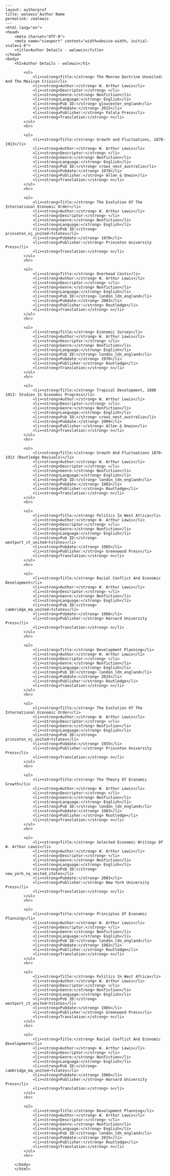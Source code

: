 
    ---
    layout: authorprof
    title: walewis'Author Name 
    permalink: /walewis
    ---
    <html lang="en">
    <head>
        <meta charset="UTF-8">
        <meta name="viewport" content="width=device-width, initial-scale=1.0">
        <title>Author Details - walewis</title>
    </head>
    <body>
        <h1>Author Details - walewis</h1>
        
            <ul>
                <li><strong>Title:</strong> The Monroe Doctrine Unveiled: And The Mexican Crisis</li>
                <li><strong>Author:</strong> W. Arthur Lewis</li>
                <li><strong>Descriptor:</strong> </li>
                <li><strong>Genre:</strong> Nonfiction</li>
                <li><strong>Language:</strong> English</li>
                <li><strong>Pub ID:</strong> gloucester_england</li>
                <li><strong>Pubdate:</strong> 2015</li>
                <li><strong>Publisher:</strong> Palala Press</li>
                <li><strong>Translation:</strong> n</li>
            </ul>
            <hr>
            
            <ul>
                <li><strong>Title:</strong> Growth and Fluctuations, 1870-1913</li>
                <li><strong>Author:</strong> W. Arthur Lewis</li>
                <li><strong>Descriptor:</strong> </li>
                <li><strong>Genre:</strong> Nonfiction</li>
                <li><strong>Language:</strong> English</li>
                <li><strong>Pub ID:</strong> crows_nest_australia</li>
                <li><strong>Pubdate:</strong> 1978</li>
                <li><strong>Publisher:</strong> Allen & Unwin</li>
                <li><strong>Translation:</strong> n</li>
            </ul>
            <hr>
            
            <ul>
                <li><strong>Title:</strong> The Evolution Of The International Economic Order</li>
                <li><strong>Author:</strong> W. Arthur Lewis</li>
                <li><strong>Descriptor:</strong> </li>
                <li><strong>Genre:</strong> Nonfiction</li>
                <li><strong>Language:</strong> English</li>
                <li><strong>Pub ID:</strong> princeton_nj_united¬†states</li>
                <li><strong>Pubdate:</strong> 1970</li>
                <li><strong>Publisher:</strong> Princeton University Press</li>
                <li><strong>Translation:</strong> n</li>
            </ul>
            <hr>
            
            <ul>
                <li><strong>Title:</strong> Overhead Costs</li>
                <li><strong>Author:</strong> W. Arthur Lewis</li>
                <li><strong>Descriptor:</strong> </li>
                <li><strong>Genre:</strong> Nonfiction</li>
                <li><strong>Language:</strong> English</li>
                <li><strong>Pub ID:</strong> london_ldn_england</li>
                <li><strong>Pubdate:</strong> 2003</li>
                <li><strong>Publisher:</strong> Routledge</li>
                <li><strong>Translation:</strong> n</li>
            </ul>
            <hr>
            
            <ul>
                <li><strong>Title:</strong> Economic Survey</li>
                <li><strong>Author:</strong> W. Arthur Lewis</li>
                <li><strong>Descriptor:</strong> </li>
                <li><strong>Genre:</strong> Nonfiction</li>
                <li><strong>Language:</strong> English</li>
                <li><strong>Pub ID:</strong> london_ldn_england</li>
                <li><strong>Pubdate:</strong> 1970</li>
                <li><strong>Publisher:</strong> Routledge</li>
                <li><strong>Translation:</strong> n</li>
            </ul>
            <hr>
            
            <ul>
                <li><strong>Title:</strong> Tropical Development, 1880 1913: Studies In Economic Progress</li>
                <li><strong>Author:</strong> W. Arthur Lewis</li>
                <li><strong>Descriptor:</strong> </li>
                <li><strong>Genre:</strong> Nonfiction</li>
                <li><strong>Language:</strong> English</li>
                <li><strong>Pub ID:</strong> crows_nest_australia</li>
                <li><strong>Pubdate:</strong> 2009</li>
                <li><strong>Publisher:</strong> Allen & Unwin</li>
                <li><strong>Translation:</strong> n</li>
            </ul>
            <hr>
            
            <ul>
                <li><strong>Title:</strong> Growth And Fluctuations 1870-1913 (Routledge Revivals)</li>
                <li><strong>Author:</strong> W. Arthur Lewis</li>
                <li><strong>Descriptor:</strong> </li>
                <li><strong>Genre:</strong> Nonfiction</li>
                <li><strong>Language:</strong> English</li>
                <li><strong>Pub ID:</strong> london_ldn_england</li>
                <li><strong>Pubdate:</strong> 1982</li>
                <li><strong>Publisher:</strong> Routledge</li>
                <li><strong>Translation:</strong> n</li>
            </ul>
            <hr>
            
            <ul>
                <li><strong>Title:</strong> Politics In West Africa</li>
                <li><strong>Author:</strong> W. Arthur Lewis</li>
                <li><strong>Descriptor:</strong> </li>
                <li><strong>Genre:</strong> Nonfiction</li>
                <li><strong>Language:</strong> English</li>
                <li><strong>Pub ID:</strong> westport_ct_united¬†states</li>
                <li><strong>Pubdate:</strong> 1985</li>
                <li><strong>Publisher:</strong> Greenwood Press</li>
                <li><strong>Translation:</strong> n</li>
            </ul>
            <hr>
            
            <ul>
                <li><strong>Title:</strong> Racial Conflict And Economic Development</li>
                <li><strong>Author:</strong> W. Arthur Lewis</li>
                <li><strong>Descriptor:</strong> </li>
                <li><strong>Genre:</strong> Nonfiction</li>
                <li><strong>Language:</strong> English</li>
                <li><strong>Pub ID:</strong> cambridge_ma_united¬†states</li>
                <li><strong>Pubdate:</strong> 1966</li>
                <li><strong>Publisher:</strong> Harvard University Press</li>
                <li><strong>Translation:</strong> n</li>
            </ul>
            <hr>
            
            <ul>
                <li><strong>Title:</strong> Development Planning</li>
                <li><strong>Author:</strong> W. Arthur Lewis</li>
                <li><strong>Descriptor:</strong> </li>
                <li><strong>Genre:</strong> Nonfiction</li>
                <li><strong>Language:</strong> English</li>
                <li><strong>Pub ID:</strong> london_ldn_england</li>
                <li><strong>Pubdate:</strong> 2015</li>
                <li><strong>Publisher:</strong> Routledge</li>
                <li><strong>Translation:</strong> n</li>
            </ul>
            <hr>
            
            <ul>
                <li><strong>Title:</strong> The Evolution Of The International Economic Order</li>
                <li><strong>Author:</strong> W. Arthur Lewis</li>
                <li><strong>Descriptor:</strong> </li>
                <li><strong>Genre:</strong> Nonfiction</li>
                <li><strong>Language:</strong> English</li>
                <li><strong>Pub ID:</strong> princeton_nj_united¬†states</li>
                <li><strong>Pubdate:</strong> 1955</li>
                <li><strong>Publisher:</strong> Princeton University Press</li>
                <li><strong>Translation:</strong> n</li>
            </ul>
            <hr>
            
            <ul>
                <li><strong>Title:</strong> The Theory Of Economic Growth</li>
                <li><strong>Author:</strong> W. Arthur Lewis</li>
                <li><strong>Descriptor:</strong> </li>
                <li><strong>Genre:</strong> Nonfiction</li>
                <li><strong>Language:</strong> English</li>
                <li><strong>Pub ID:</strong> london_ldn_england</li>
                <li><strong>Pubdate:</strong> 1983</li>
                <li><strong>Publisher:</strong> Routledge</li>
                <li><strong>Translation:</strong> n</li>
            </ul>
            <hr>
            
            <ul>
                <li><strong>Title:</strong> Selected Economic Writings Of W. Arthur Lewis</li>
                <li><strong>Author:</strong> W. Arthur Lewis</li>
                <li><strong>Descriptor:</strong> </li>
                <li><strong>Genre:</strong> Nonfiction</li>
                <li><strong>Language:</strong> English</li>
                <li><strong>Pub ID:</strong> new_york_ny_united_states</li>
                <li><strong>Pubdate:</strong> 2003</li>
                <li><strong>Publisher:</strong> New York University Press</li>
                <li><strong>Translation:</strong> n</li>
            </ul>
            <hr>
            
            <ul>
                <li><strong>Title:</strong> Principles Of Economic Planning</li>
                <li><strong>Author:</strong> W. Arthur Lewis</li>
                <li><strong>Descriptor:</strong> </li>
                <li><strong>Genre:</strong> Nonfiction</li>
                <li><strong>Language:</strong> English</li>
                <li><strong>Pub ID:</strong> london_ldn_england</li>
                <li><strong>Pubdate:</strong> 1982</li>
                <li><strong>Publisher:</strong> Routledge</li>
                <li><strong>Translation:</strong> n</li>
            </ul>
            <hr>
            
            <ul>
                <li><strong>Title:</strong> Politics In West Africa</li>
                <li><strong>Author:</strong> W. Arthur Lewis</li>
                <li><strong>Descriptor:</strong> </li>
                <li><strong>Genre:</strong> Nonfiction</li>
                <li><strong>Language:</strong> English</li>
                <li><strong>Pub ID:</strong> westport_ct_united¬†states</li>
                <li><strong>Pubdate:</strong> 1985</li>
                <li><strong>Publisher:</strong> Greenwood Press</li>
                <li><strong>Translation:</strong> n</li>
            </ul>
            <hr>
            
            <ul>
                <li><strong>Title:</strong> Racial Conflict And Economic Development</li>
                <li><strong>Author:</strong> W. Arthur Lewis</li>
                <li><strong>Descriptor:</strong> </li>
                <li><strong>Genre:</strong> Nonfiction</li>
                <li><strong>Language:</strong> English</li>
                <li><strong>Pub ID:</strong> cambridge_ma_united¬†states</li>
                <li><strong>Pubdate:</strong> 1966</li>
                <li><strong>Publisher:</strong> Harvard University Press</li>
                <li><strong>Translation:</strong> n</li>
            </ul>
            <hr>
            
            <ul>
                <li><strong>Title:</strong> Development Planning</li>
                <li><strong>Author:</strong> W. Arthur Lewis</li>
                <li><strong>Descriptor:</strong> </li>
                <li><strong>Genre:</strong> Nonfiction</li>
                <li><strong>Language:</strong> English</li>
                <li><strong>Pub ID:</strong> london_ldn_england</li>
                <li><strong>Pubdate:</strong> 2015</li>
                <li><strong>Publisher:</strong> Routledge</li>
                <li><strong>Translation:</strong> n</li>
            </ul>
            <hr>
            
        </body>
        </html>
        